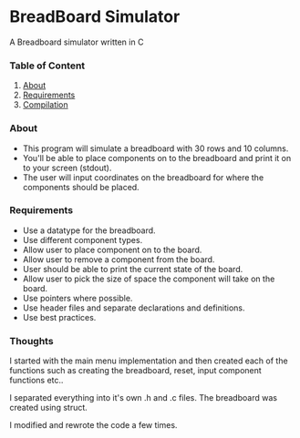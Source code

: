 # BreadBoard Simulator
A Breadboard simulator written in C

### Table of Content
1. [About](#about)
2. [Requirements](#requirements)
3. [Compilation](#compilation)

### About
* This program will simulate a breadboard with 30 rows and 10 columns.
* You'll be able to place components on to the breadboard and print it on
to your screen (stdout).
* The user will input coordinates on the breadboard for where the components
should be placed.

### Requirements
* Use a datatype for the breadboard.
* Use different component types.
* Allow user to place component on to the board.
* Allow user to remove a component from the board.
* User should be able to print the current state of the board.
* Allow user to pick the size of space the component will take on the board.
* Use pointers where possible.
* Use header files and separate declarations and definitions.
* Use best practices.

### Thoughts
I started with the main menu implementation and then
created each of the functions such as creating the breadboard, reset, input
component functions etc..

I separated everything into it's own .h and .c files. 
The breadboard was created using struct.

I modified and rewrote the code a few times.
